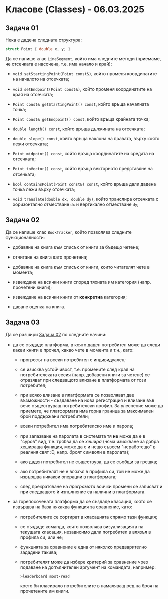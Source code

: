 # Класове (Classes) - 06.03.2025

## Задача 01

Нека е дадена следната структура:

```c++
struct Point { double x, y; }
```

Да се напише клас `LineSegment`, който има следните методи (приемаме, че отсечката е насочена, т.е. има начало и край):

- `void setStartingPoint(Point const&)`, който променя координатите на началото на отсечката;

- `void setEndpoint(Point const&)`, който променя координатите на края на отсечката;

- `Point const& getStartingPoint() const`, който връща началната точка;

- `Point const& getEndpoint() const`, който връща крайната точка;

- `double length() const`, който връща дължината на отсечката;

- `double slope() const`, който връща наклона на правата, върху която лежи отсечката;

- `Point midpoint() const`, който връща координатите на средата на отсечката;

- `Point toVector() const`, който връща векторното представяне на отсечката;

- `bool containsPoint(Point const&) const`, който връща дали дадена точка лежи върху отсечката;

- `void translate(double dx, double dy)`, който транслира отсечката с хоризонтално отместване `dx` и вертикално отместване `dy`;

## Задача 02

Да се напише клас `BookTracker`, който позволява следните функционалности:

- добавяне на книга към списък от книги за бъдещо четене;

- отчитане на книга като прочетена;

- добавяне на книга към списък от книги, които читателят чете в момента;

- извеждане на всички книги според тяхната им категория (напр. прочетени книги);

- извеждане на всички книги от **конкретна** категория;

- даване оценка на книга.

## Задача 03

Да се разшири [Задача 02](#задача-02) по следните начини:

- да се създаде платформа, в която даден потребител може да следи какви книги е прочел, какво чете в момента и т.н., като:

  - прогресът на всеки потребител е индивидуален;

  - се изисква устойчивост, т.е. промените след края на потребителската сесия (напр. добавени книги за четене) се отразяват при следващото влизане в платформата от този потребител;

  - при всяко влизане в платформата се позволяват две възможности - създаване на нова регистрация и влизане във вече съществуващ потребителски профил. За улеснение може да приемете, че платформата има горна граница за максимален брой поддържани потребители;

  - всеки потребител има потребителско име и парола;

  - при запазване на паролата в системата тя **не** може да е в "суров" вид, т.е. трябва да се *хешира* (няма изискване за добра хешираща функция, може да е и нещо съвсем "неработещо" в реалния свят :D, напр. броят символи в паролата);

  - ако даден потребител не съществува, да се съобщи за грешка;

  - ако потребителят не е влязъл в профила си, той не може да извършва никакви операции в платформата;

  - след прекратяване на *програмата* всички промени се записват и при следващото ѝ изпълнение са налични в платформата.

- за горепосочената платформа да се създаде класация, която се извършва на база някаква функция за сравнение, като:

  - потребителите се сортират в класацията спрямо тази функция;

  - се създаде команда, която позволява визуализацията на текущата класация, независимо дали потребител в влязъл в профила си, или не;

  - функцията за сравнение е една от няколко предварително зададени такива;

  - потребителят може да избере критерий за сравнение чрез подаване на допълнителен аргумент на командата, например:

    ```
    >leaderboard most-read
    ```

    което би класирало потребителите в намаляващ ред на броя на прочетените им книги.